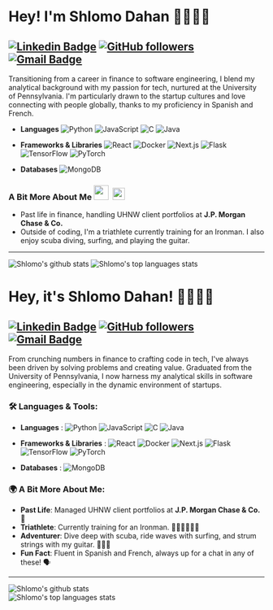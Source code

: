 # Hey! I'm Shlomo Dahan 👋🏼👨‍💻

[![Linkedin Badge](https://img.shields.io/badge/-shlomomdahan-blue?style=flat-square&logo=Linkedin&logoColor=white&link=https://www.linkedin.com/in/shlomomoshedahan/)](https://www.linkedin.com/in/shlomomoshedahan/) 
[![GitHub followers](https://img.shields.io/github/followers/shlomomdahan?label=Follow&style=social)](https://github.com/shlomomdahan/?tab=follow) 
[![Gmail Badge](https://img.shields.io/badge/-shlomomdahan@gmail.com-c14438?style=flat-square&logo=Gmail&logoColor=white&link=mailto:shlomomdahan@gmail.com)](mailto:shlomomdahan@gmail.com)
---


Transitioning from a career in finance to software engineering, I blend my analytical background with my passion for tech, nurtured at the University of Pennsylvania. I'm particularly drawn to the startup cultures and love connecting with people globally, thanks to my proficiency in Spanish and French.

- **Languages**
![Python](https://img.shields.io/badge/-Python-000?&logo=Python)
![JavaScript](https://img.shields.io/badge/-JavaScript-000?&logo=JavaScript)
![C](https://img.shields.io/badge/-C-000?&logo=C)
![Java](https://img.shields.io/badge/-Java-000?&logo=Java&logoColor=007396)

- **Frameworks & Libraries**
![React](https://img.shields.io/badge/-React-000?&logo=React)
![Docker](https://img.shields.io/badge/-Docker-000?&logo=Docker)
![Next.js](https://img.shields.io/badge/-Next.js-000?logo=next.js)
![Flask](https://img.shields.io/badge/-Flask-000?logo=Flask)
![TensorFlow](https://img.shields.io/badge/-TensorFlow-000?&logo=TensorFlow)
![PyTorch](https://img.shields.io/badge/-PyTorch-000?logo=PyTorch)


- **Databases**
![MongoDB](https://img.shields.io/badge/-MongoDB-000?logo=MongoDB)


### A Bit More About Me <img src="https://github.com/TheDudeThatCode/TheDudeThatCode/blob/master/Assets/Hi.gif" width="29px">  &nbsp;<img src="https://github.com/TheDudeThatCode/TheDudeThatCode/blob/master/Assets/Earth.gif" width="24px">
- Past life in finance, handling UHNW client portfolios at **J.P. Morgan Chase & Co.**
- Outside of coding, I'm a triathlete currently training for an Ironman. I also enjoy scuba diving, surfing, and playing the guitar.
---

![Shlomo's github stats](https://github-readme-stats.vercel.app/api?username=shlomomdahan&show_icons=true&theme=radical&include_all_commits=true)   ![Shlomo's top languages stats](https://github-readme-stats.vercel.app/api/top-langs/?username=shlomomdahan&theme=radical&layout=compact) 



# Hey, it's Shlomo Dahan! 👋🏼👨‍💻

[![Linkedin Badge](https://img.shields.io/badge/-shlomomdahan-blue?style=flat-square&logo=Linkedin&logoColor=white&link=https://www.linkedin.com/in/shlomomoshedahan/)](https://www.linkedin.com/in/shlomomoshedahan/)
[![GitHub followers](https://img.shields.io/github/followers/shlomomdahan?label=Follow&style=social)](https://github.com/shlomomdahan/?tab=follow) 
[![Gmail Badge](https://img.shields.io/badge/-shlomomdahan@gmail.com-c14438?style=flat-square&logo=Gmail&logoColor=white&link=mailto:shlomomdahan@gmail.com)](mailto:shlomomdahan@gmail.com)
---

From crunching numbers in finance to crafting code in tech, I've always been driven by solving problems and creating value. Graduated from the University of Pennsylvania, I now harness my analytical skills in software engineering, especially in the dynamic environment of startups. 

### 🛠 Languages & Tools:

- **Languages** : 
![Python](https://img.shields.io/badge/-Python-000?&logo=Python)
![JavaScript](https://img.shields.io/badge/-JavaScript-000?&logo=JavaScript)
![C](https://img.shields.io/badge/-C-000?&logo=C)
![Java](https://img.shields.io/badge/-Java-000?&logo=Java&logoColor=007396)

- **Frameworks & Libraries** : 
![React](https://img.shields.io/badge/-React-000?&logo=React)
![Docker](https://img.shields.io/badge/-Docker-000?&logo=Docker)
![Next.js](https://img.shields.io/badge/-Next.js-000?logo=next.js)
![Flask](https://img.shields.io/badge/-Flask-000?logo=Flask)
![TensorFlow](https://img.shields.io/badge/-TensorFlow-000?&logo=TensorFlow)
![PyTorch](https://img.shields.io/badge/-PyTorch-000?logo=PyTorch)


- **Databases** : 
![MongoDB](https://img.shields.io/badge/-MongoDB-000?logo=MongoDB)

### 🌍 A Bit More About Me:
- **Past Life**: Managed UHNW client portfolios at **J.P. Morgan Chase & Co.** 🏦
- **Triathlete**: Currently training for an Ironman. 🚴‍♂️🏊‍♂️🏃‍♂️
- **Adventurer**: Dive deep with scuba, ride waves with surfing, and strum strings with my guitar. 🏄‍♂️🎸
- **Fun Fact**: Fluent in Spanish and French, always up for a chat in any of these! 🗣

---

![Shlomo's github stats](https://github-readme-stats.vercel.app/api?username=shlomomdahan&show_icons=true&theme=radical&include_all_commits=true)   
![Shlomo's top languages stats](https://github-readme-stats.vercel.app/api/top-langs/?username=shlomomdahan&theme=radical&layout=compact)
